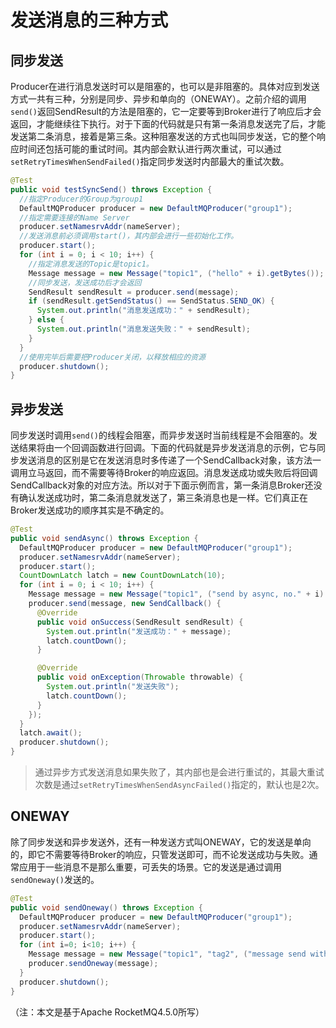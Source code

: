 # 发送消息的三种方式

## 同步发送

Producer在进行消息发送时可以是阻塞的，也可以是非阻塞的。具体对应到发送方式一共有三种，分别是同步、异步和单向的（ONEWAY）。之前介绍的调用`send()`返回SendResult的方法是阻塞的，它一定要等到Broker进行了响应后才会返回，才能继续往下执行。对于下面的代码就是只有第一条消息发送完了后，才能发送第二条消息，接着是第三条。这种阻塞发送的方式也叫同步发送，它的整个响应时间还包括可能的重试时间。其内部会默认进行两次重试，可以通过`setRetryTimesWhenSendFailed()`指定同步发送时内部最大的重试次数。

```java
@Test
public void testSyncSend() throws Exception {
  //指定Producer的Group为group1
  DefaultMQProducer producer = new DefaultMQProducer("group1");
  //指定需要连接的Name Server
  producer.setNamesrvAddr(nameServer);
  //发送消息前必须调用start()，其内部会进行一些初始化工作。
  producer.start();
  for (int i = 0; i < 10; i++) {
    //指定消息发送的Topic是topic1。
    Message message = new Message("topic1", ("hello" + i).getBytes());
    //同步发送，发送成功后才会返回
    SendResult sendResult = producer.send(message);
    if (sendResult.getSendStatus() == SendStatus.SEND_OK) {
      System.out.println("消息发送成功：" + sendResult);
    } else {
      System.out.println("消息发送失败：" + sendResult);
    }
  }
  //使用完毕后需要把Producer关闭，以释放相应的资源
  producer.shutdown();
}

```

## 异步发送

同步发送时调用`send()`的线程会阻塞，而异步发送时当前线程是不会阻塞的。发送结果将由一个回调函数进行回调。下面的代码就是异步发送消息的示例，它与同步发送消息的区别是它在发送消息时多传递了一个SendCallback对象，该方法一调用立马返回，而不需要等待Broker的响应返回。消息发送成功或失败后将回调SendCallback对象的对应方法。所以对于下面示例而言，第一条消息Broker还没有确认发送成功时，第二条消息就发送了，第三条消息也是一样。它们真正在Broker发送成功的顺序其实是不确定的。

```java
@Test
public void sendAsync() throws Exception {
  DefaultMQProducer producer = new DefaultMQProducer("group1");
  producer.setNamesrvAddr(nameServer);
  producer.start();
  CountDownLatch latch = new CountDownLatch(10);
  for (int i = 0; i < 10; i++) {
    Message message = new Message("topic1", ("send by async, no." + i).getBytes(RemotingHelper.DEFAULT_CHARSET));
    producer.send(message, new SendCallback() {
      @Override
      public void onSuccess(SendResult sendResult) {
        System.out.println("发送成功：" + message);
        latch.countDown();
      }

      @Override
      public void onException(Throwable throwable) {
        System.out.println("发送失败");
        latch.countDown();
      }
    });
  }
  latch.await();
  producer.shutdown();
}
```

> 通过异步方式发送消息如果失败了，其内部也是会进行重试的，其最大重试次数是通过`setRetryTimesWhenSendAsyncFailed()`指定的，默认也是2次。

## ONEWAY

除了同步发送和异步发送外，还有一种发送方式叫ONEWAY，它的发送是单向的，即它不需要等待Broker的响应，只管发送即可，而不论发送成功与失败。通常应用于一些消息不是那么重要，可丢失的场景。它的发送是通过调用`sendOneway()`发送的。

```java
@Test
public void sendOneway() throws Exception {
  DefaultMQProducer producer = new DefaultMQProducer("group1");
  producer.setNamesrvAddr(nameServer);
  producer.start();
  for (int i=0; i<10; i++) {
    Message message = new Message("topic1", "tag2", ("message send with oneway, no."+i).getBytes());
    producer.sendOneway(message);
  }
  producer.shutdown();
}
```


（注：本文是基于Apache RocketMQ4.5.0所写）